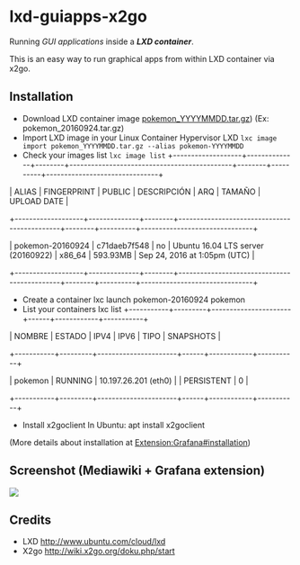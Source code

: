 # lxd-guiapps-x2go
Running *GUI applications* inside a ***LXD container***.

This is an easy way to run graphical apps from within LXD container via x2go.

## Installation

- Download LXD container image [pokemon_YYYYMMDD.tar.gz](http://www.delegacionprovincial.com/mediawiki/upload_files/lxd_images/pokemon_20160924.tar.gz)) (Ex: pokemon_20160924.tar.gz)
- Import LXD image in your Linux Container Hypervisor LXD `lxc image import pokemon_YYYYMMDD.tar.gz --alias pokemon-YYYYMMDD`
- Check your images list `lxc image list`
+-------------------+--------------+--------+---------------------------------------------+--------+----------+-------------------------------+

|       ALIAS       | FINGERPRINT  | PUBLIC |                DESCRIPCIÓN                 |  ARQ   | TAMAÑO  |          UPLOAD DATE          |

+-------------------+--------------+--------+---------------------------------------------+--------+----------+-------------------------------+

| pokemon-20160924  | c71daeb7f548 | no     | Ubuntu 16.04 LTS server (20160922)          | x86_64 | 593.93MB | Sep 24, 2016 at 1:05pm (UTC)  |

+-------------------+--------------+--------+---------------------------------------------+--------+----------+-------------------------------+

- Create a container
  lxc launch pokemon-20160924 pokemon
- List your containers
 lxc list
+-----------+---------+----------------------+------+------------+-----------+

|  NOMBRE   | ESTADO  |         IPV4         | IPV6 |    TIPO    | SNAPSHOTS |

+-----------+---------+----------------------+------+------------+-----------+

| pokemon   | RUNNING | 10.197.26.201 (eth0) |      | PERSISTENT | 0         |

+-----------+---------+----------------------+------+------------+-----------+

- Install x2goclient
In Ubuntu: apt install x2goclient



(More details about installation at [Extension:Grafana#installation](https://www.mediawiki.org/wiki/Extension:Grafana#Installation))
  
## Screenshot (Mediawiki + Grafana extension)
![](https://upload.wikimedia.org/wikipedia/mediawiki/7/7b/Grafana_Screenshot.png)

## Credits
- LXD http://www.ubuntu.com/cloud/lxd
- X2go http://wiki.x2go.org/doku.php/start

